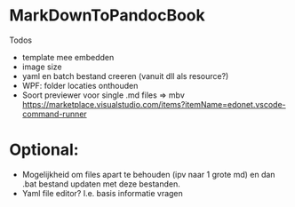 # MarkDownToPandocBook

Todos

* template mee embedden
* image size
* yaml en batch bestand creeren (vanuit dll als resource?)
* WPF: folder locaties onthouden
* Soort previewer voor single .md files => mbv https://marketplace.visualstudio.com/items?itemName=edonet.vscode-command-runner

# Optional:

* Mogelijkheid om files apart te behouden (ipv naar 1 grote md) en dan .bat bestand updaten met deze bestanden.
* Yaml file editor? I.e. basis informatie vragen

